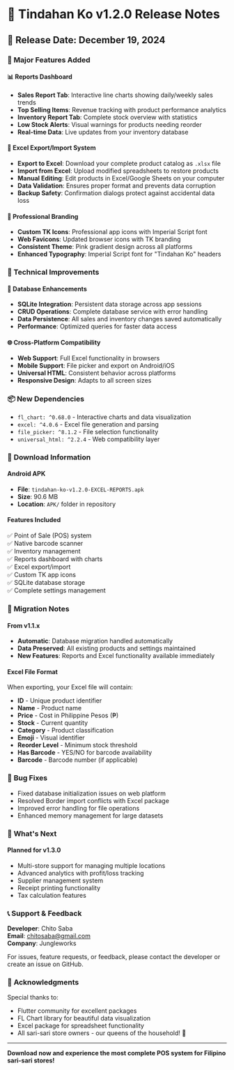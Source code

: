# 🚀 Tindahan Ko v1.2.0 Release Notes

## 📅 Release Date: December 19, 2024

### 🎉 Major Features Added

#### 📊 **Reports Dashboard**
- **Sales Report Tab**: Interactive line charts showing daily/weekly sales trends
- **Top Selling Items**: Revenue tracking with product performance analytics  
- **Inventory Report Tab**: Complete stock overview with statistics
- **Low Stock Alerts**: Visual warnings for products needing reorder
- **Real-time Data**: Live updates from your inventory database

#### 📁 **Excel Export/Import System**
- **Export to Excel**: Download your complete product catalog as `.xlsx` file
- **Import from Excel**: Upload modified spreadsheets to restore products
- **Manual Editing**: Edit products in Excel/Google Sheets on your computer
- **Data Validation**: Ensures proper format and prevents data corruption
- **Backup Safety**: Confirmation dialogs protect against accidental data loss

#### 🎨 **Professional Branding**
- **Custom TK Icons**: Professional app icons with Imperial Script font
- **Web Favicons**: Updated browser icons with TK branding
- **Consistent Theme**: Pink gradient design across all platforms
- **Enhanced Typography**: Imperial Script font for "Tindahan Ko" headers

### 🔧 Technical Improvements

#### 💾 **Database Enhancements**
- **SQLite Integration**: Persistent data storage across app sessions
- **CRUD Operations**: Complete database service with error handling
- **Data Persistence**: All sales and inventory changes saved automatically
- **Performance**: Optimized queries for faster data access

#### 🌐 **Cross-Platform Compatibility**
- **Web Support**: Full Excel functionality in browsers
- **Mobile Support**: File picker and export on Android/iOS
- **Universal HTML**: Consistent behavior across platforms
- **Responsive Design**: Adapts to all screen sizes

### 📦 **New Dependencies**
- `fl_chart: ^0.68.0` - Interactive charts and data visualization
- `excel: ^4.0.6` - Excel file generation and parsing
- `file_picker: ^8.1.2` - File selection functionality
- `universal_html: ^2.2.4` - Web compatibility layer

### 📱 **Download Information**

#### Android APK
- **File**: `tindahan-ko-v1.2.0-EXCEL-REPORTS.apk`
- **Size**: 90.6 MB
- **Location**: `APK/` folder in repository

#### Features Included
✅ Point of Sale (POS) system  
✅ Native barcode scanner  
✅ Inventory management  
✅ Reports dashboard with charts  
✅ Excel export/import  
✅ Custom TK app icons  
✅ SQLite database storage  
✅ Complete settings management  

### 🔄 **Migration Notes**

#### From v1.1.x
- **Automatic**: Database migration handled automatically
- **Data Preserved**: All existing products and settings maintained
- **New Features**: Reports and Excel functionality available immediately

#### Excel File Format
When exporting, your Excel file will contain:
- **ID** - Unique product identifier
- **Name** - Product name
- **Price** - Cost in Philippine Pesos (₱)
- **Stock** - Current quantity
- **Category** - Product classification
- **Emoji** - Visual identifier
- **Reorder Level** - Minimum stock threshold
- **Has Barcode** - YES/NO for barcode availability
- **Barcode** - Barcode number (if applicable)

### 🐛 **Bug Fixes**
- Fixed database initialization issues on web platform
- Resolved Border import conflicts with Excel package
- Improved error handling for file operations
- Enhanced memory management for large datasets

### 🎯 **What's Next**

#### Planned for v1.3.0
- Multi-store support for managing multiple locations
- Advanced analytics with profit/loss tracking
- Supplier management system
- Receipt printing functionality
- Tax calculation features

### 📞 **Support & Feedback**

**Developer**: Chito Saba  
**Email**: chitosaba@gmail.com  
**Company**: Jungleworks  

For issues, feature requests, or feedback, please contact the developer or create an issue on GitHub.

### 🙏 **Acknowledgments**

Special thanks to:
- Flutter community for excellent packages
- FL Chart library for beautiful data visualization
- Excel package for spreadsheet functionality
- All sari-sari store owners - our queens of the household! 👑

---

**Download now and experience the most complete POS system for Filipino sari-sari stores!**
